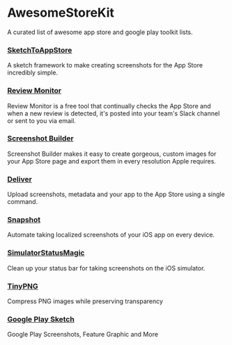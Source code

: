 # AwesomeStoreKit
A curated list of awesome app store and google play toolkit lists.

### [SketchToAppStore](https://github.com/LaunchKit/SketchToAppStore)
A sketch framework to make creating screenshots for the App Store incredibly simple.

### [Review Monitor](https://launchkit.io/reviews/)
Review Monitor is a free tool that continually checks the App Store and when a new review is detected, it's posted into your team's Slack channel or sent to you via email.

### [Screenshot Builder](https://launchkit.io/screenshots/)
Screenshot Builder makes it easy to create gorgeous, custom images for your App Store page and export them in every resolution Apple requires.

### [Deliver](https://github.com/KrauseFx/deliver)
Upload screenshots, metadata and your app to the App Store using a single command.

### [Snapshot](https://github.com/KrauseFx/snapshot)
Automate taking localized screenshots of your iOS app on every device.

### [SimulatorStatusMagic](https://github.com/shinydevelopment/SimulatorStatusMagic)
Clean up your status bar for taking screenshots on the iOS simulator.

### [TinyPNG](https://tinypng.com/)
Compress PNG images while preserving transparency

### [Google Play Sketch](https://dribbble.com/shots/1711557-Google-Play-Screenshots-Feature-Graphic-and-More)
Google Play Screenshots, Feature Graphic and More

